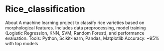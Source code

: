 # Rice_classification
About A machine learning project to classify rice varieties based on morphological features. Includes data preprocessing, model training (Logistic Regression, KNN, SVM, Random Forest), and performance evaluation. Tools: Python, Scikit-learn, Pandas, Matplotlib Accuracy: ~95% with top models
